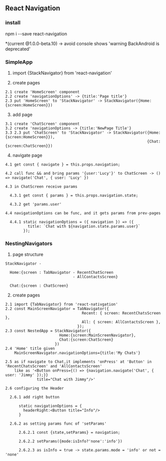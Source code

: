 ## React Navigation

### install

  npm i --save react-navigation 
  
  *(current @1.0.0-beta.10) -> avoid console shows 'warning BackAndroid is deprecated'

### SimpleApp

  1. import {StackNavigator} from 'react-navigation'

  2. create pages 

    2.1 create 'HomeScreen' component
    2.2 create 'navigationOptions' -> {title:'Page title'}
    2.3 put 'HomeScreen' to 'StackNavigator' -> StackNavigator({Home:{screen:HomeScreen}})

  3. add page

    3.1 create 'ChatScreen' component
    3.2 create 'navigationOptions -> {title:'NewPage Title'}
    3.3 2.3 put 'ChatScreen' to 'StackNavigator' -> StackNavigator({Home:{screen:HomeScreen}}),
                                                                   {Chat:{screen:ChatScreen}})

  4. navigate page 
  
    4.1 get const { navigate } = this.props.navigation;

    4.2 call func && and bring params '{user:'Lucy'}' to ChatScreen -> () => navigate('Chat', { user: 'Lucy' })

    4.3 in ChatScreen receive params

      4.3.1 get const { params } = this.props.navigation.state;

      4.3.2 get 'params.user'

    4.4 navigationOptions can be func, and it gets params from prev-pages

      4.4.1 static navigationOptions = ({ navigation }) => ({
              title: `Chat with ${navigation.state.params.user}`
            });

### NestingNavigators

  1. page structure

    StackNavigator - 

      Home:{screen : TabNavigator - RecentChatScreen
                                  - AllContactsScreen}
      
      Chat:{screen : ChatScreen}

  2. create pages

    2.1 import {TabNavigator} from 'react-nativgation'
    2.2 const MainScreenNavigator = TabNavigator({
                                      Recent: { screen: RecentChatsScreen },
                                      All: { screen: AllContactsScreen },
                                    }); 
    2.3 const NestedApp = StackNavigator({
                            Home:{screen:MainScreenNavigator},
                            Chat:{screen:ChatScreen}
                          })  
    2.4 'Home' title given
        MainScreenNavigator.navigationOptions={title:'My Chats'}

    2.5 as if navigate to Chat,it implements 'onPress' at 'Button' in 'RecentChatsScreen' and 'AllContactsScreen' 
        like as '<Button onPress={() => {navigation.navigate('Chat', { user: 'Jimmy' });}}
                  title="Chat with Jimmy"/>'

    2.6 configuring the Header

      2.6.1 add right button

          static navigationOptions = {
            headerRight:<Button title="Info"/>
          }

      2.6.2 as setting params func of 'setParams'

          2.6.2.1 const {state,setParams} = navigation;

          2.6.2.2 setParams({mode:isInfo?'none':'info'})

          2.6.2.3 as isInfo = true -> state.params.mode = 'info' or not = 'none'

                                                 

      



                                                              

  

